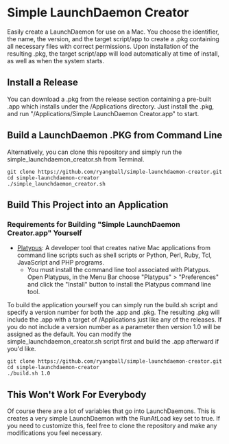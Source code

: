 # Simple LaunchDaemon Creator
Easily create a LaunchDaemon for use on a Mac. You choose the identifier, the name, the version, and the target script/app to create a .pkg containing all necessary files with correct permissions. Upon installation of the resulting .pkg, the target script/app will load automatically at time of install, as well as when the system starts.

## Install a Release
You can download a .pkg from the release section containing a pre-built .app which installs under the /Applications directory. Just install the .pkg, and run "/Applications/Simple LaunchDaemon Creator.app" to start.

## Build a LaunchDaemon .PKG from Command Line
Alternatively, you can clone this repository and simply run the simple_launchdaemon_creator.sh from Terminal.
```
git clone https://github.com/ryangball/simple-launchdaemon-creator.git
cd simple-launchdaemon-creator
./simple_launchdaemon_creator.sh
```

## Build This Project into an Application
### Requirements for Building "Simple LaunchDaemon Creator.app" Yourself
- [Platypus](https://sveinbjorn.org/platypus): A developer tool that creates native Mac applications from command line scripts such as shell scripts or Python, Perl, Ruby, Tcl, JavaScript and PHP programs.
    - You must install the command line tool associated with Platypus. Open Platypus, in the Menu Bar choose "Platypus" > "Preferences" and click the "Install" button to install the Platypus command line tool.

To build the application yourself you can simply run the build.sh script and specify a version number for both the .app and .pkg. The resulting .pkg will include the .app with a target of /Applications just like any of the releases. If you do not include a version number as a parameter then version 1.0 will be assigned as the default. You can modify the simple_launchdaemon_creator.sh script first and build the .app afterward if you'd like.
```
git clone https://github.com/ryangball/simple-launchdaemon-creator.git
cd simple-launchdaemon-creator
./build.sh 1.0
```

## This Won't Work For Everybody
Of course there are a lot of variables that go into LaunchDaemons. This is creates a very simple LaunchDaemon with the RunAtLoad key set to true. If you need to customize this, feel free to clone the repository and make any modifications you feel necessary.